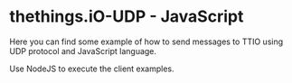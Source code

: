 # thethings.iO-UDP - JavaScript

Here you can find some example of how to send messages to TTIO using UDP protocol and JavaScript language.

Use NodeJS to execute the client examples.
